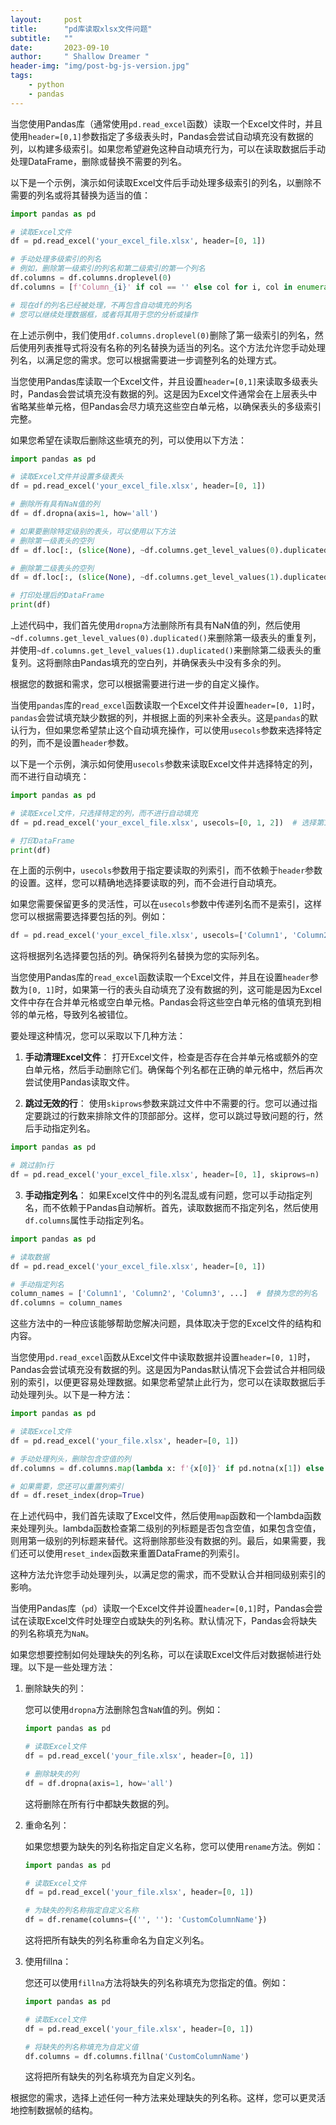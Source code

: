 ```yaml
---
layout:     post
title:      "pd库读取xlsx文件问题"
subtitle:   ""
date:       2023-09-10
author:     " Shallow Dreamer "
header-img: "img/post-bg-js-version.jpg"
tags:
    - python
    - pandas
---
```


当您使用Pandas库（通常使用`pd.read_excel`函数）读取一个Excel文件时，并且使用`header=[0,1]`参数指定了多级表头时，Pandas会尝试自动填充没有数据的列，以构建多级索引。如果您希望避免这种自动填充行为，可以在读取数据后手动处理DataFrame，删除或替换不需要的列名。

以下是一个示例，演示如何读取Excel文件后手动处理多级索引的列名，以删除不需要的列名或将其替换为适当的值：

```python
import pandas as pd

# 读取Excel文件
df = pd.read_excel('your_excel_file.xlsx', header=[0, 1])

# 手动处理多级索引的列名
# 例如，删除第一级索引的列名和第二级索引的第一个列名
df.columns = df.columns.droplevel(0)
df.columns = [f'Column_{i}' if col == '' else col for i, col in enumerate(df.columns)]

# 现在df的列名已经被处理，不再包含自动填充的列名
# 您可以继续处理数据框，或者将其用于您的分析或操作
```

在上述示例中，我们使用`df.columns.droplevel(0)`删除了第一级索引的列名，然后使用列表推导式将没有名称的列名替换为适当的列名。这个方法允许您手动处理列名，以满足您的需求。您可以根据需要进一步调整列名的处理方式。

当您使用Pandas库读取一个Excel文件，并且设置`header=[0,1]`来读取多级表头时，Pandas会尝试填充没有数据的列。这是因为Excel文件通常会在上层表头中省略某些单元格，但Pandas会尽力填充这些空白单元格，以确保表头的多级索引完整。

如果您希望在读取后删除这些填充的列，可以使用以下方法：

```python
import pandas as pd

# 读取Excel文件并设置多级表头
df = pd.read_excel('your_excel_file.xlsx', header=[0, 1])

# 删除所有具有NaN值的列
df = df.dropna(axis=1, how='all')

# 如果要删除特定级别的表头，可以使用以下方法
# 删除第一级表头的空列
df = df.loc[:, (slice(None), ~df.columns.get_level_values(0).duplicated())]

# 删除第二级表头的空列
df = df.loc[:, (slice(None), ~df.columns.get_level_values(1).duplicated())]

# 打印处理后的DataFrame
print(df)
```

上述代码中，我们首先使用`dropna`方法删除所有具有NaN值的列，然后使用`~df.columns.get_level_values(0).duplicated()`来删除第一级表头的重复列，并使用`~df.columns.get_level_values(1).duplicated()`来删除第二级表头的重复列。这将删除由Pandas填充的空白列，并确保表头中没有多余的列。

根据您的数据和需求，您可以根据需要进行进一步的自定义操作。

当使用`pandas`库的`read_excel`函数读取一个Excel文件并设置`header=[0, 1]`时，`pandas`会尝试填充缺少数据的列，并根据上面的列来补全表头。这是`pandas`的默认行为，但如果您希望禁止这个自动填充操作，可以使用`usecols`参数来选择特定的列，而不是设置`header`参数。

以下是一个示例，演示如何使用`usecols`参数来读取Excel文件并选择特定的列，而不进行自动填充：

```python
import pandas as pd

# 读取Excel文件，只选择特定的列，而不进行自动填充
df = pd.read_excel('your_excel_file.xlsx', usecols=[0, 1, 2])  # 选择第1、2、3列

# 打印DataFrame
print(df)
```

在上面的示例中，`usecols`参数用于指定要读取的列索引，而不依赖于`header`参数的设置。这样，您可以精确地选择要读取的列，而不会进行自动填充。

如果您需要保留更多的灵活性，可以在`usecols`参数中传递列名而不是索引，这样您可以根据需要选择要包括的列。例如：

```python
df = pd.read_excel('your_excel_file.xlsx', usecols=['Column1', 'Column2', 'Column3'])
```

这将根据列名选择要包括的列。确保将列名替换为您的实际列名。

当您使用Pandas库的`read_excel`函数读取一个Excel文件，并且在设置`header`参数为`[0, 1]`时，如果第一行的表头自动填充了没有数据的列，这可能是因为Excel文件中存在合并单元格或空白单元格。Pandas会将这些空白单元格的值填充到相邻的单元格，导致列名被错位。

要处理这种情况，您可以采取以下几种方法：

1. **手动清理Excel文件**：
   打开Excel文件，检查是否存在合并单元格或额外的空白单元格，然后手动删除它们。确保每个列名都在正确的单元格中，然后再次尝试使用Pandas读取文件。

2. **跳过无效的行**：
   使用`skiprows`参数来跳过文件中不需要的行。您可以通过指定要跳过的行数来排除文件的顶部部分。这样，您可以跳过导致问题的行，然后手动指定列名。

```python
import pandas as pd

# 跳过前n行
df = pd.read_excel('your_excel_file.xlsx', header=[0, 1], skiprows=n)
```

3. **手动指定列名**：
   如果Excel文件中的列名混乱或有问题，您可以手动指定列名，而不依赖于Pandas自动解析。首先，读取数据而不指定列名，然后使用`df.columns`属性手动指定列名。

```python
import pandas as pd

# 读取数据
df = pd.read_excel('your_excel_file.xlsx', header=[0, 1])

# 手动指定列名
column_names = ['Column1', 'Column2', 'Column3', ...]  # 替换为您的列名
df.columns = column_names
```

这些方法中的一种应该能够帮助您解决问题，具体取决于您的Excel文件的结构和内容。

当您使用`pd.read_excel`函数从Excel文件中读取数据并设置`header=[0, 1]`时，Pandas会尝试填充没有数据的列。这是因为Pandas默认情况下会尝试合并相同级别的索引，以便更容易处理数据。如果您希望禁止此行为，您可以在读取数据后手动处理列头。以下是一种方法：

```python
import pandas as pd

# 读取Excel文件
df = pd.read_excel('your_file.xlsx', header=[0, 1])

# 手动处理列头，删除包含空值的列
df.columns = df.columns.map(lambda x: f'{x[0]}' if pd.notna(x[1]) else '')

# 如果需要，您还可以重置列索引
df = df.reset_index(drop=True)
```

在上述代码中，我们首先读取了Excel文件，然后使用`map`函数和一个lambda函数来处理列头。lambda函数检查第二级别的列标题是否包含空值，如果包含空值，则用第一级别的列标题来替代。这将删除那些没有数据的列。最后，如果需要，我们还可以使用`reset_index`函数来重置DataFrame的列索引。

这种方法允许您手动处理列头，以满足您的需求，而不受默认合并相同级别索引的影响。

当使用Pandas库（`pd`）读取一个Excel文件并设置`header=[0,1]`时，Pandas会尝试在读取Excel文件时处理空白或缺失的列名称。默认情况下，Pandas会将缺失的列名称填充为`NaN`。

如果您想要控制如何处理缺失的列名称，可以在读取Excel文件后对数据帧进行处理。以下是一些处理方法：

1. 删除缺失的列：

   您可以使用`dropna`方法删除包含`NaN`值的列。例如：

   ```python
   import pandas as pd

   # 读取Excel文件
   df = pd.read_excel('your_file.xlsx', header=[0, 1])

   # 删除缺失的列
   df = df.dropna(axis=1, how='all')
   ```

   这将删除在所有行中都缺失数据的列。

2. 重命名列：

   如果您想要为缺失的列名称指定自定义名称，您可以使用`rename`方法。例如：

   ```python
   import pandas as pd

   # 读取Excel文件
   df = pd.read_excel('your_file.xlsx', header=[0, 1])

   # 为缺失的列名称指定自定义名称
   df = df.rename(columns={('', ''): 'CustomColumnName'})
   ```

   这将把所有缺失的列名称重命名为自定义列名。

3. 使用fillna：

   您还可以使用`fillna`方法将缺失的列名称填充为您指定的值。例如：

   ```python
   import pandas as pd
   
   # 读取Excel文件
   df = pd.read_excel('your_file.xlsx', header=[0, 1])
   
   # 将缺失的列名称填充为自定义值
   df.columns = df.columns.fillna('CustomColumnName')
   ```

   这将把所有缺失的列名称填充为自定义列名。

根据您的需求，选择上述任何一种方法来处理缺失的列名称。这样，您可以更灵活地控制数据帧的结构。
